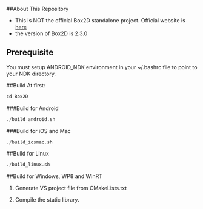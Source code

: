 ##About This Repository
- This is NOT the official Box2D standalone project. Official website
  is [here](http://box2d.org/downloads/)
- the version of Box2D is 2.3.0

## Prerequisite

You must setup ANDROID_NDK environment in your ~/.bashrc file to point to your NDK directory.

##Build
At first:

```cpp
cd Box2D
```

###Build for Android
```cpp
./build_android.sh
```

###Build for iOS and Mac
```cpp
./build_iosmac.sh
```


##Build for Linux
```cpp
./build_linux.sh
```

##Build for Windows, WP8 and WinRT
1. Generate VS project file from CMakeLists.txt

2. Compile the static library.
